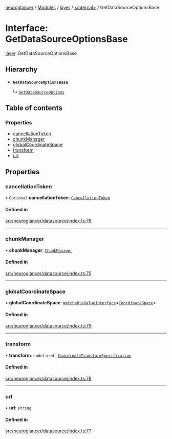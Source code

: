 [neuroglancer](../README.md) / [Modules](../modules.md) / [layer](../modules/layer.md) / [<internal\>](../modules/layer._internal_.md) / GetDataSourceOptionsBase

# Interface: GetDataSourceOptionsBase

[layer](../modules/layer.md).[<internal>](../modules/layer._internal_.md).GetDataSourceOptionsBase

## Hierarchy

- **`GetDataSourceOptionsBase`**

  ↳ [`GetDataSourceOptions`](layer._internal_.GetDataSourceOptions.md)

## Table of contents

### Properties

- [cancellationToken](layer._internal_.GetDataSourceOptionsBase.md#cancellationtoken)
- [chunkManager](layer._internal_.GetDataSourceOptionsBase.md#chunkmanager)
- [globalCoordinateSpace](layer._internal_.GetDataSourceOptionsBase.md#globalcoordinatespace)
- [transform](layer._internal_.GetDataSourceOptionsBase.md#transform)
- [url](layer._internal_.GetDataSourceOptionsBase.md#url)

## Properties

### cancellationToken

• `Optional` **cancellationToken**: [`CancellationToken`](layer._internal_.CancellationToken.md)

#### Defined in

[src/neuroglancer/datasource/index.ts:76](https://github.com/ActiveBrainAtlas2/neuroglancer/blob/540617bc/src/neuroglancer/datasource/index.ts#L76)

___

### chunkManager

• **chunkManager**: [`ChunkManager`](../classes/data_panel_layout._internal_.ChunkManager.md)

#### Defined in

[src/neuroglancer/datasource/index.ts:75](https://github.com/ActiveBrainAtlas2/neuroglancer/blob/540617bc/src/neuroglancer/datasource/index.ts#L75)

___

### globalCoordinateSpace

• **globalCoordinateSpace**: [`WatchableValueInterface`](trackable_value.WatchableValueInterface.md)<[`CoordinateSpace`](coordinate_transform.CoordinateSpace.md)\>

#### Defined in

[src/neuroglancer/datasource/index.ts:79](https://github.com/ActiveBrainAtlas2/neuroglancer/blob/540617bc/src/neuroglancer/datasource/index.ts#L79)

___

### transform

• **transform**: `undefined` \| [`CoordinateTransformSpecification`](coordinate_transform.CoordinateTransformSpecification.md)

#### Defined in

[src/neuroglancer/datasource/index.ts:78](https://github.com/ActiveBrainAtlas2/neuroglancer/blob/540617bc/src/neuroglancer/datasource/index.ts#L78)

___

### url

• **url**: `string`

#### Defined in

[src/neuroglancer/datasource/index.ts:77](https://github.com/ActiveBrainAtlas2/neuroglancer/blob/540617bc/src/neuroglancer/datasource/index.ts#L77)
